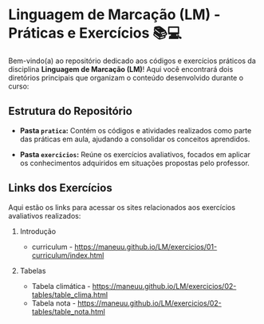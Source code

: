# Linguagem de Marcação (LM) - Práticas e Exercícios 📚💻

Bem-vindo(a) ao repositório dedicado aos códigos e exercícios práticos da disciplina **Linguagem de Marcação (LM)**! Aqui você encontrará dois diretórios principais que organizam o conteúdo desenvolvido durante o curso:

## Estrutura do Repositório

- **Pasta `pratica`:**
  Contém os códigos e atividades realizados como parte das práticas em aula, ajudando a consolidar os conceitos aprendidos.

- **Pasta `exercicios`:**
  Reúne os exercícios avaliativos, focados em aplicar os conhecimentos adquiridos em situações propostas pelo professor.

## Links dos Exercícios

Aqui estão os links para acessar os sites relacionados aos exercícios avaliativos realizados:

1. Introdução

   - curriculum - https://maneuu.github.io/LM/exercicios/01-curriculum/index.html

2. Tabelas

   - Tabela climática - https://maneuu.github.io/LM/exercicios/02-tables/table_clima.html
   - Tabela nota - https://maneuu.github.io/LM/exercicios/02-tables/table_nota.html
